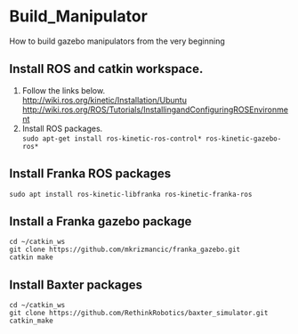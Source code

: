 # Build_Manipulator
How to build gazebo manipulators from the very beginning
## Install ROS and catkin workspace.
1. Follow the links below.  
http://wiki.ros.org/kinetic/Installation/Ubuntu
http://wiki.ros.org/ROS/Tutorials/InstallingandConfiguringROSEnvironment
2. Install ROS packages.  
```sudo apt-get install ros-kinetic-ros-control* ros-kinetic-gazebo-ros*```

## Install Franka ROS packages
```sudo apt install ros-kinetic-libfranka ros-kinetic-franka-ros```

## Install a Franka gazebo package
```
cd ~/catkin_ws
git clone https://github.com/mkrizmancic/franka_gazebo.git
catkin make
```

## Install Baxter packages
```
cd ~/catkin_ws
git clone https://github.com/RethinkRobotics/baxter_simulator.git
catkin_make
```


